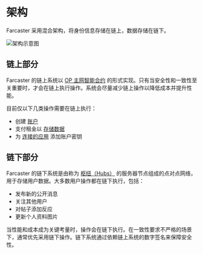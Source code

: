 # 架构

Farcaster 采用混合架构，将身份信息存储在链上，数据存储在链下。

![架构示意图](/assets/architecture.png)

## 链上部分

Farcaster 的链上系统以 [OP 主网智能合约](./contracts.md) 的形式实现。只有当安全性和一致性至关重要时，才会在链上执行操作。系统会尽量减少链上操作以降低成本并提升性能。

目前仅以下几类操作需要在链上执行：

- 创建 [账户](../what-is-farcaster/accounts.md)
- 支付租金以 [存储数据](../what-is-farcaster/messages.md#storage)
- 为 [连接的应用](../what-is-farcaster/apps.md#connected-apps) 添加账户密钥

## 链下部分

Farcaster 的链下系统是由称为 [枢纽（Hubs）](./hubs.md) 的服务器节点组成的点对点网络，用于存储用户数据。大多数用户操作都在链下执行，包括：

- 发布新的公开消息
- 关注其他用户
- 对帖子添加反应
- 更新个人资料图片

当性能和成本成为关键考量时，操作会在链下执行。在一致性要求不严格的场景下，通常优先采用链下操作。链下系统通过依赖链上系统的数字签名来保障安全性。
